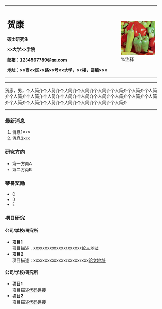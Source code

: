 <div>
<table border="0">
  <tr>
    <td width="75%">
      <h1>贺康</h1>
      <p><b>硕士研究生</b></p>
      <p><b>××大学××学院</b></p>
      <p><b>邮箱：1234567789@qq.com</b></p>
      <p><b>地址：××市××区××路××号××大学，××楼，邮编×××</b></p>
    </td>
    <td width="25%">
      <img src="/pepper.bmp" width="100%">    %注释
    </td>
  </tr>
</table>
</div>

---

贺康，男，个人简介个人简介个人简介个人简介个人简介个人简介个人简介个人简介个人简介个人简介个人简介个人简介个人简介个人简介个人简介个人简介个人简介个人简介个人简介个人简介个人简介个人简介个人简介个人简介

---

### 最新消息
1. 消息1×××
2. 消息2xxx

### 研究方向
- 第一方向A
- 第二方向B

### 荣誉奖励
- C
- D
- E

### 项目研究
#### 公司/学校/研究所
- **项目1**  
项目描述：xxxxxxxxxxxxxxxxxxxxx[论文地址](http://xueshu.baidu.com/usercenter/paper/show?paperid=bde8feb00f1a38776c50b22f877bb197&site=xueshu_se)
- **项目2**  
项目描述：xxxxxxxxxxxxxxxxxxxxxxxx[论文地址](http://xueshu.baidu.com/usercenter/paper/show?paperid=bde8feb00f1a38776c50b22f877bb197&site=xueshu_se)

#### 公司/学校/研究所
- **项目1**  
项目描述[代码连接](https://github.com/HeKangcium/face_recognition)
- **项目2**  
项目描述[代码连接](https://github.com/HeKangcium/bdhehohai.github.io)
